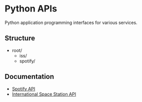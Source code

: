 # Python APIs

Python application programming interfaces for various services.

## Structure
- root/
  - iss/
  - spotify/

## Documentation
- [Spotify API](https://developer.spotify.com/documentation/web-api/)
- [International Space Station API](http://open-notify.org)